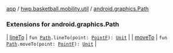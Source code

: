 [app](../../index.md) / [hwp.basketball.mobility.util](../index.md) / [android.graphics.Path](.)

### Extensions for android.graphics.Path

| [lineTo](line-to.md) | `fun `[`Path`](https://developer.android.com/reference/android/graphics/Path.html)`.lineTo(point: `[`PointF`](../-point-f/index.md)`): `[`Unit`](https://kotlinlang.org/api/latest/jvm/stdlib/kotlin/-unit/index.html) |
| [moveTo](move-to.md) | `fun `[`Path`](https://developer.android.com/reference/android/graphics/Path.html)`.moveTo(point: `[`PointF`](../-point-f/index.md)`): `[`Unit`](https://kotlinlang.org/api/latest/jvm/stdlib/kotlin/-unit/index.html) |

